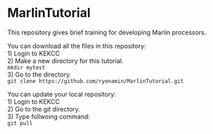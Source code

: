 # MarlinTutorial
This repository gives brief training for developing Marlin processors.  

You can download all the files in this repository:  
	1) Login to KEKCC  
	2) Make a new directory for this tutorial.  
		```mkdir mytest```  
	3) Go to the directory.  
		```git clone https://github.com/ryonamin/MarlinTutorial.git```

You can update your local repository:  
	1) Login to KEKCC   
	2) Go to the git directory.  
	3) Type follwoing command:   
	```git pull```  
